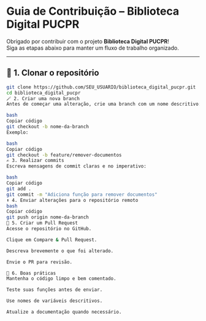 # Guia de Contribuição – Biblioteca Digital PUCPR

Obrigado por contribuir com o projeto **Biblioteca Digital PUCPR**!  
Siga as etapas abaixo para manter um fluxo de trabalho organizado.

---

## 🧩 1. Clonar o repositório
```bash
git clone https://github.com/SEU_USUARIO/biblioteca_digital_pucpr.git
cd biblioteca_digital_pucpr
🪄 2. Criar uma nova branch
Antes de começar uma alteração, crie uma branch com um nome descritivo:

bash
Copiar código
git checkout -b nome-da-branch
Exemplo:

bash
Copiar código
git checkout -b feature/remover-documentos
✍️ 3. Realizar commits
Escreva mensagens de commit claras e no imperativo:

bash
Copiar código
git add .
git commit -m "Adiciona função para remover documentos"
⬆️ 4. Enviar alterações para o repositório remoto
bash
Copiar código
git push origin nome-da-branch
🔁 5. Criar um Pull Request
Acesse o repositório no GitHub.

Clique em Compare & Pull Request.

Descreva brevemente o que foi alterado.

Envie o PR para revisão.

🧹 6. Boas práticas
Mantenha o código limpo e bem comentado.

Teste suas funções antes de enviar.

Use nomes de variáveis descritivos.

Atualize a documentação quando necessário.